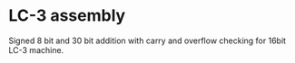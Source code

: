 # LC-3 assembly

Signed 8 bit and 30 bit addition with carry and overflow checking for 16bit LC-3 machine.
